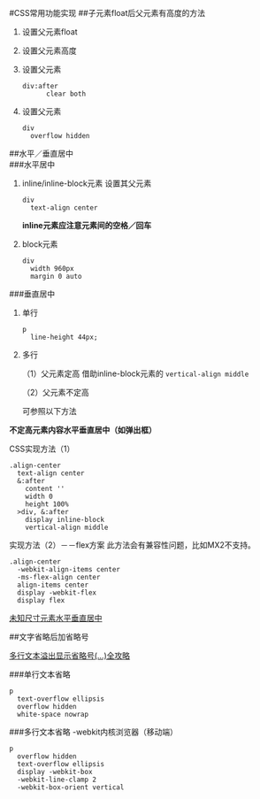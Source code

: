#CSS常用功能实现
##子元素float后父元素有高度的方法
1. 设置父元素float
2. 设置父元素高度
3. 设置父元素

	```
	div:after
	  	  clear both
	```
4. 设置父元素

	```
	div
  	  overflow hidden
	```
	
##水平／垂直居中	
###水平居中
1. inline/inline-block元素
	设置其父元素
	
	```
	div
  	  text-align center
	```
	**inline元素应注意元素间的空格／回车**
2. block元素

	```
	div
      width 960px
      margin 0 auto
	```
	
###垂直居中
1. 单行

	```
	p
      line-height 44px;
	```
2. 多行

	（1）父元素定高
	借助inline-block元素的 `vertical-align middle`

	（2）父元素不定高
	
	可参照以下方法
	
**不定高元素内容水平垂直居中（如弹出框）**

CSS实现方法（1）

```
.align-center
  text-align center
  &:after
    content ''
    width 0
    height 100%
  >div, &:after
    display inline-block
    vertical-align middle	
```
实现方法（2）－－flex方案
此方法会有兼容性问题，比如MX2不支持。

```
.align-center
  -webkit-align-items center
  -ms-flex-align center
  align-items center
  display -webkit-flex
  display flex
```
[未知尺寸元素水平垂直居中](http://demo.doyoe.com/css/alignment/)

##文字省略后加省略号

[多行文本溢出显示省略号(…)全攻略](http://www.css88.com/archives/5206) 

###单行文本省略
```
p
  text-overflow ellipsis
  overflow hidden
  white-space nowrap
``` 

###多行文本省略
-webkit内核浏览器（移动端）

```
p
  overflow hidden
  text-overflow ellipsis
  display -webkit-box
  -webkit-line-clamp 2
  -webkit-box-orient vertical
```

